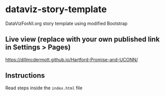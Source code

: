 # dataviz-story-template
DataVizForAll.org story template using modified Bootstrap

## Live view (replace with your own published link in Settings > Pages)
https://dillmcdermott.github.io/Hartford-Promise-and-UCONN/

## Instructions
Read steps inside the `index.html` file
